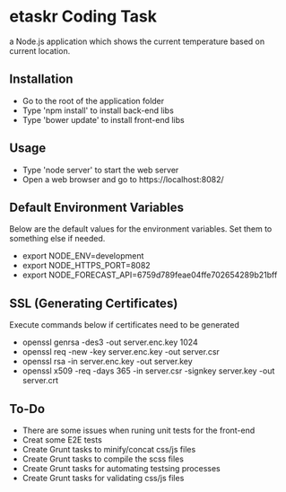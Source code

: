 # etaskr Coding Task

a Node.js application which shows the current temperature based on current location.

## Installation

* Go to the root of the application folder 
* Type 'npm install' to install back-end libs
* Type 'bower update' to install front-end libs

## Usage

* Type 'node server' to start the web server
* Open a web browser and go to https://localhost:8082/

## Default Environment Variables

Below are the default values for the environment variables. Set them to something else if needed.

* export NODE_ENV=development
* export NODE_HTTPS_PORT=8082
* export NODE_FORECAST_API=6759d789feae04ffe702654289b21bff

## SSL (Generating Certificates)

Execute commands below if certificates need to be generated

 * openssl genrsa -des3 -out server.enc.key 1024
 * openssl req -new -key server.enc.key -out server.csr
 * openssl rsa -in server.enc.key -out server.key
 * openssl x509 -req -days 365 -in server.csr -signkey server.key -out server.crt

## To-Do

* There are some issues when runing unit tests for the front-end
* Creat some E2E tests
* Create Grunt tasks to minify/concat css/js files
* Create Grunt tasks to compile the scss files
* Create Grunt tasks for automating testsing processes
* Create Grunt tasks for validating css/js files
